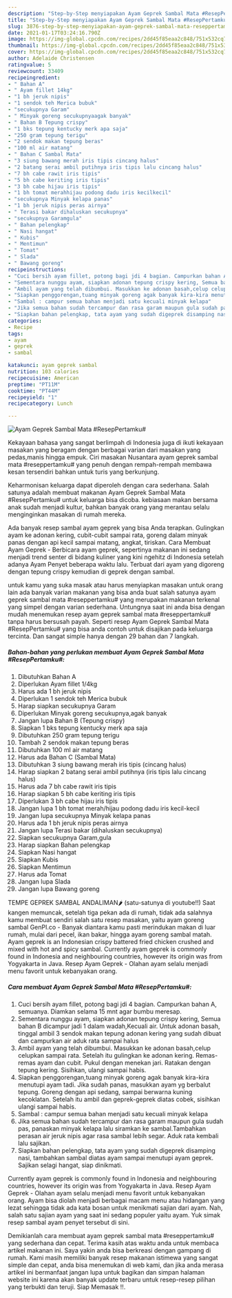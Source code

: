 ```yaml
---
description: "Step-by-Step menyiapakan Ayam Geprek Sambal Mata #ResepPertamku# Terbukti"
title: "Step-by-Step menyiapakan Ayam Geprek Sambal Mata #ResepPertamku# Terbukti"
slug: 3876-step-by-step-menyiapakan-ayam-geprek-sambal-mata-reseppertamku-terbukti
date: 2021-01-17T03:24:16.790Z
image: https://img-global.cpcdn.com/recipes/2dd45f85eaa2c848/751x532cq70/ayam-geprek-sambal-mata-reseppertamku-foto-resep-utama.jpg
thumbnail: https://img-global.cpcdn.com/recipes/2dd45f85eaa2c848/751x532cq70/ayam-geprek-sambal-mata-reseppertamku-foto-resep-utama.jpg
cover: https://img-global.cpcdn.com/recipes/2dd45f85eaa2c848/751x532cq70/ayam-geprek-sambal-mata-reseppertamku-foto-resep-utama.jpg
author: Adelaide Christensen
ratingvalue: 5
reviewcount: 33409
recipeingredient:
- " Bahan A"
- " Ayam fillet 14kg"
- "1 bh jeruk nipis"
- "1 sendok teh Merica bubuk"
- "secukupnya Garam"
- " Minyak goreng secukupnyaagak banyak"
- " Bahan B Tepung crispy"
- "1 bks tepung kentucky merk apa saja"
- "250 gram tepung terigu"
- "2 sendok makan tepung beras"
- "100 ml air matang"
- " Bahan C Sambal Mata"
- "3 siung bawang merah iris tipis cincang halus"
- "2 batang serai ambil putihnya iris tipis lalu cincang halus"
- "7 bh cabe rawit iris tipis"
- "5 bh cabe keriting iris tipis"
- "3 bh cabe hijau iris tipis"
- "1 bh tomat merahhijau podong dadu iris kecilkecil"
- "secukupnya Minyak kelapa panas"
- "1 bh jeruk nipis peras airnya"
- " Terasi bakar dihaluskan secukupnya"
- "secukupnya Garamgula"
- " Bahan pelengkap"
- " Nasi hangat"
- " Kubis"
- " Mentimun"
- " Tomat"
- " Slada"
- " Bawang goreng"
recipeinstructions:
- "Cuci bersih ayam fillet, potong bagi jdi 4 bagian. Campurkan bahan A, semuanya. Diamkan selama 15 mnt agar bumbu meresap."
- "Sementara nunggu ayam, siapkan adonan tepung crispy kering, Semua bahan B dicampur jadi 1 dalam wadah,Kecuali air. Untuk adonan basah, tinggal ambil 3 sendok makan tepung adonan kering yang sudah dibuat dan campurkan air aduk rata sampai halus"
- "Ambil ayam yang telah dibumbui. Masukkan ke adonan basah,celup celupkan sampai rata. Setelah itu gulingkan ke adonan kering. Remas-remas ayam dan cubit. Pukul dengan menekan jari. Ratakan dengan tepung kering. Sisihkan, ulangi sampai habis."
- "Siapkan penggorengan,tuang minyak goreng agak banyak kira-kira menutupi ayam tadi. Jika sudah panas, masukkan ayam yg berbalut tepung. Goreng dengan api sedang, sampai berwarna kuning kecoklatan. Setelah itu ambil dan geprek-geprek diatas cobek, sisihkan ulangi sampai habis."
- "Sambal : campur semua bahan menjadi satu kecuali minyak kelapa"
- "Jika semua bahan sudah tercampur dan rasa garam maupun gula sudah pas, panaskan minyak kelapa lalu siramkan ke sambal.Tambahkan perasan air jeruk nipis agar rasa sambal lebih segar. Aduk rata kembali lalu sajikan."
- "Siapkan bahan pelengkap, tata ayam yang sudah digeprek disamping nasi, tambahkan sambal diatas ayam sampai menutupi ayam geprek. Sajikan selagi hangat, siap dinikmati."
categories:
- Recipe
tags:
- ayam
- geprek
- sambal

katakunci: ayam geprek sambal 
nutrition: 103 calories
recipecuisine: American
preptime: "PT11M"
cooktime: "PT44M"
recipeyield: "1"
recipecategory: Lunch

---
```



![Ayam Geprek Sambal Mata #ResepPertamku#](https://img-global.cpcdn.com/recipes/2dd45f85eaa2c848/751x532cq70/ayam-geprek-sambal-mata-reseppertamku-foto-resep-utama.jpg)

Kekayaan bahasa yang sangat berlimpah di Indonesia juga di ikuti kekayaan masakan yang beragam dengan berbagai varian dari masakan yang pedas,manis hingga empuk. Ciri masakan Nusantara ayam geprek sambal mata #reseppertamku# yang penuh dengan rempah-rempah membawa kesan tersendiri bahkan untuk turis yang berkunjung.


Keharmonisan keluarga dapat diperoleh dengan cara sederhana. Salah satunya adalah membuat makanan Ayam Geprek Sambal Mata #ResepPertamku# untuk keluarga bisa dicoba. kebiasaan makan bersama anak sudah menjadi kultur, bahkan banyak orang yang merantau selalu menginginkan masakan di rumah mereka.

Ada banyak resep sambal ayam geprek yang bisa Anda terapkan. Gulingkan ayam ke adonan kering, cubit-cubit sampai rata, goreng dalam minyak panas dengan api kecil sampai matang, angkat, tiriskan. Cara Membuat Ayam Geprek - Berbicara ayam geprek, sepertinya makanan ini sedang menjadi trend senter di bidang kuliner yang kini ngehitz di Indonesia setelah adanya Ayam Penyet beberapa waktu lalu. Terbuat dari ayam yang digoreng dengan tepung crispy kemudian di geprek dengan sambal.

untuk kamu yang suka masak atau harus menyiapkan masakan untuk orang lain ada banyak varian makanan yang bisa anda buat salah satunya ayam geprek sambal mata #reseppertamku# yang merupakan makanan terkenal yang simpel dengan varian sederhana. Untungnya saat ini anda bisa dengan mudah menemukan resep ayam geprek sambal mata #reseppertamku# tanpa harus bersusah payah.
Seperti resep Ayam Geprek Sambal Mata #ResepPertamku# yang bisa anda contoh untuk disajikan pada keluarga tercinta. Dan sangat simple hanya dengan 29 bahan dan 7 langkah.


<!--inarticleads1-->

##### Bahan-bahan yang perlukan membuat Ayam Geprek Sambal Mata #ResepPertamku#:

1. Dibutuhkan  Bahan A
1. Diperlukan  Ayam fillet 1/4kg
1. Harus ada 1 bh jeruk nipis
1. Diperlukan 1 sendok teh Merica bubuk
1. Harap siapkan secukupnya Garam
1. Diperlukan  Minyak goreng secukupnya,agak banyak
1. Jangan lupa  Bahan B (Tepung crispy)
1. Siapkan 1 bks tepung kentucky merk apa saja
1. Dibutuhkan 250 gram tepung terigu
1. Tambah 2 sendok makan tepung beras
1. Dibutuhkan 100 ml air matang
1. Harus ada  Bahan C (Sambal Mata)
1. Dibutuhkan 3 siung bawang merah iris tipis (cincang halus)
1. Harap siapkan 2 batang serai ambil putihnya (iris tipis lalu cincang halus)
1. Harus ada 7 bh cabe rawit iris tipis
1. Harap siapkan 5 bh cabe keriting iris tipis
1. Diperlukan 3 bh cabe hijau iris tipis
1. Jangan lupa 1 bh tomat merah/hijau podong dadu iris kecil-kecil
1. Jangan lupa secukupnya Minyak kelapa panas
1. Harus ada 1 bh jeruk nipis peras airnya
1. Jangan lupa  Terasi bakar (dihaluskan secukupnya)
1. Siapkan secukupnya Garam,gula
1. Harap siapkan  Bahan pelengkap
1. Siapkan  Nasi hangat
1. Siapkan  Kubis
1. Siapkan  Mentimun
1. Harus ada  Tomat
1. Jangan lupa  Slada
1. Jangan lupa  Bawang goreng


TEMPE GEPREK SAMBAL ANDALIMAN🌶 (satu-satunya di youtube!!) Saat kangen memuncak, setelah tiga pekan ada di rumah, tidak ada salahnya kamu membuat sendiri salah satu resep masakan, yaitu ayam goreng sambal GenPI.co - Banyak diantara kamu pasti merindukan makan di luar rumah, mulai dari pecel, ikan bakar, hingga ayam goreng sambal matah. Ayam geprek is an Indonesian crispy battered fried chicken crushed and mixed with hot and spicy sambal. Currently ayam geprek is commonly found in Indonesia and neighbouring countries, however its origin was from Yogyakarta in Java. Resep Ayam Geprek - Olahan ayam selalu menjadi menu favorit untuk kebanyakan orang. 

<!--inarticleads2-->

##### Cara membuat  Ayam Geprek Sambal Mata #ResepPertamku#:

1. Cuci bersih ayam fillet, potong bagi jdi 4 bagian. Campurkan bahan A, semuanya. Diamkan selama 15 mnt agar bumbu meresap.
1. Sementara nunggu ayam, siapkan adonan tepung crispy kering, Semua bahan B dicampur jadi 1 dalam wadah,Kecuali air. Untuk adonan basah, tinggal ambil 3 sendok makan tepung adonan kering yang sudah dibuat dan campurkan air aduk rata sampai halus
1. Ambil ayam yang telah dibumbui. Masukkan ke adonan basah,celup celupkan sampai rata. Setelah itu gulingkan ke adonan kering. Remas-remas ayam dan cubit. Pukul dengan menekan jari. Ratakan dengan tepung kering. Sisihkan, ulangi sampai habis.
1. Siapkan penggorengan,tuang minyak goreng agak banyak kira-kira menutupi ayam tadi. Jika sudah panas, masukkan ayam yg berbalut tepung. Goreng dengan api sedang, sampai berwarna kuning kecoklatan. Setelah itu ambil dan geprek-geprek diatas cobek, sisihkan ulangi sampai habis.
1. Sambal : campur semua bahan menjadi satu kecuali minyak kelapa
1. Jika semua bahan sudah tercampur dan rasa garam maupun gula sudah pas, panaskan minyak kelapa lalu siramkan ke sambal.Tambahkan perasan air jeruk nipis agar rasa sambal lebih segar. Aduk rata kembali lalu sajikan.
1. Siapkan bahan pelengkap, tata ayam yang sudah digeprek disamping nasi, tambahkan sambal diatas ayam sampai menutupi ayam geprek. Sajikan selagi hangat, siap dinikmati.


Currently ayam geprek is commonly found in Indonesia and neighbouring countries, however its origin was from Yogyakarta in Java. Resep Ayam Geprek - Olahan ayam selalu menjadi menu favorit untuk kebanyakan orang. Ayam bisa diolah menjadi berbagai macam menu atau hidangan yang lezat sehingga tidak ada kata bosan untuk menikmati sajian dari ayam. Nah, salah satu sajian ayam yang saat ini sedang populer yaitu ayam. Yuk simak resep sambal ayam penyet tersebut di sini. 

Demikianlah cara membuat ayam geprek sambal mata #reseppertamku# yang sederhana dan cepat. Terima kasih atas waktu anda untuk membaca artikel makanan ini. Saya yakin anda bisa berkreasi dengan gampang di rumah. Kami masih memiliki banyak resep makanan istimewa yang sangat simple dan cepat, anda bisa menemukan di web kami, dan jika anda merasa artikel ini bermanfaat jangan lupa untuk bagikan dan simpan halaman website ini karena akan banyak update terbaru untuk resep-resep pilihan yang terbukti dan teruji. Siap Memasak !!. 
